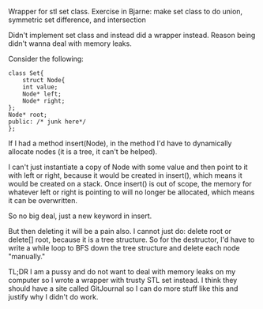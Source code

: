 Wrapper for stl set class.  Exercise in Bjarne:
make set class to do union, symmetric set difference, and intersection

Didn't implement set class and instead did a wrapper instead.
Reason being didn't wanna deal with memory leaks.

Consider the following:

    class Set{
        struct Node{
        int value;
        Node* left;
        Node* right;
    };
    Node* root;
    public: /* junk here*/
    };

If I had a method insert(Node), in the method I'd have to
dynamically allocate nodes (it is a tree, it can't be helped).

I can't just instantiate a copy of Node with some value and then point
to it with left or right, because it would be created in 
insert(), which means it would be created on a stack.
Once insert() is out of scope, the memory for whatever
left or right is pointing to will no longer be allocated,
which means it can be overwritten.

So no big deal, just a new keyword in insert.

But then deleting it will be a pain also.  I cannot just do:
delete root or delete[] root, because it is a tree structure.
So for the destructor, I'd have to write a while loop to
BFS down the tree structure and delete each node "manually."

TL;DR I am a pussy and do not want to deal with memory leaks
on my computer so I wrote a wrapper with trusty STL set instead.
I think they should have a site called GitJournal so I can 
do more stuff like this and justify why I didn't do work.
